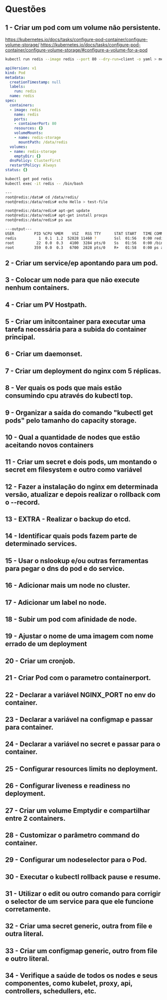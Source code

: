 # Questões

## 1 - Criar um pod com um volume não persistente.

https://kubernetes.io/docs/tasks/configure-pod-container/configure-volume-storage/
https://kubernetes.io/docs/tasks/configure-pod-container/configure-volume-storage/#configure-a-volume-for-a-pod

```bash
kubectl run redis --image redis --port 80 --dry-run=client -o yaml > meu-pod.yaml
```

```yaml
apiVersion: v1
kind: Pod
metadata:
  creationTimestamp: null
  labels:
    run: redis
  name: redis
spec:
  containers:
  - image: redis
    name: redis
    ports:
    - containerPort: 80
    resources: {}
    volumeMounts:
    - name: redis-storage
      mountPath: /data/redis
  volumes:
  - name: redis-storage
    emptyDir: {}
  dnsPolicy: ClusterFirst
  restartPolicy: Always
status: {}
```

```bash
kubectl get pod redis
kubectl exec -it redis -- /bin/bash

---
root@redis:/data# cd /data/redis/
root@redis:/data/redis# echo Hello > test-file

root@redis:/data/redis# apt-get update
root@redis:/data/redis# apt-get install procps
root@redis:/data/redis# ps aux

---output---
USER         PID %CPU %MEM    VSZ   RSS TTY      STAT START   TIME COMMAND
redis          1  0.1  1.2  52828 11460 ?        Ssl  01:56   0:00 redis-server *:6379
root          22  0.0  0.3   4100  3284 pts/0    Ss   01:56   0:00 /bin/bash
root         359  0.0  0.3   6700  2828 pts/0    R+   01:58   0:00 ps aux

```

## 2 - Criar um service/ep apontando para um pod.

## 3 - Colocar um node para que não execute nenhum containers.

## 4 - Criar um PV Hostpath.

## 5 - Criar um initcontainer para executar uma tarefa necessária para a subida do container principal.

## 6 - Criar um daemonset.

## 7 - Criar um deployment do nginx com 5 réplicas.

## 8 - Ver quais os pods que mais estão consumindo cpu através do kubectl top.

## 9 - Organizar a saída do comando "kubectl get pods" pelo tamanho do capacity storage.

## 10 - Qual a quantidade de nodes que estão aceitando novos containers

## 11 - Criar um secret e dois pods, um montando o secret em filesystem e outro como variável

## 12 - Fazer a instalação do nginx em determinada versão, atualizar e depois realizar o rollback com o --record.

## 13 - EXTRA - Realizar o backup do etcd.

## 14 - Identificar quais pods fazem parte de determinado services.

## 15 - Usar o nslookup e/ou outras ferramentas para pegar o dns do pod e do service.

## 16 - Adicionar mais um node no cluster.

## 17 - Adicionar um label no node.

## 18 - Subir um pod com afinidade de node.

## 19 - Ajustar o nome de uma imagem com nome errado de um deployment

## 20 - Criar um cronjob.

## 21 - Criar Pod com o parametro containerport.

## 22 - Declarar a variável NGINX_PORT no env do container.

## 23 - Declarar a variável na configmap e passar para container.

## 24 - Declarar a variável no secret e passar para o container.

## 25 - Configurar resources limits no deployment.

## 26 - Configurar liveness e readiness no deployment.

## 27 - Criar um volume Emptydir e compartilhar entre 2 containers.

## 28 - Customizar o parâmetro command do container.

## 29 - Configurar um nodeselector para o Pod.

## 30 - Executar o kubectl rollback pause e resume.

## 31 - Utilizar o edit ou outro comando para corrigir o selector de um service para que ele funcione corretamente.

## 32 - Criar uma secret generic, outra from file e outra literal.

## 33 - Criar um configmap generic, outro from file e outro literal.

## 34 - Verifique a saúde de todos os nodes e seus componentes, como kubelet, proxy, api, controllers, schedullers, etc.

